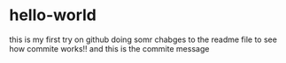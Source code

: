 # hello-world
this is my first try on github
doing somr chabges to the readme file to see how commite works!!
and this is the commite message 
